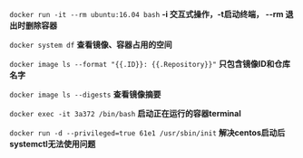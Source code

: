 `docker run -it --rm ubuntu:16.04 bash`  **-i 交互式操作，-t启动终端， --rm 退出时删除容器**

`docker system df` **查看镜像、容器占用的空间**

`docker image ls --format "{{.ID}}: {{.Repository}}"` **只包含镜像ID和仓库名字**

`docker image ls --digests` **查看镜像摘要**

`docker exec -it 3a372 /bin/bash` **启动正在运行的容器terminal**

`docker run -d --privileged=true 61e1 /usr/sbin/init` **解决centos启动后systemctl无法使用问题**